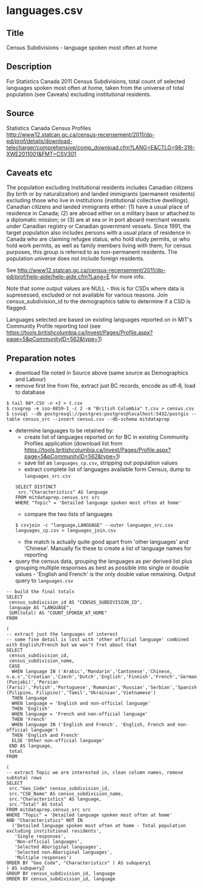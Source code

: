 # languages.csv

## Title
Census Subdivisions - language spoken most often at home

## Description
For Statistics Canada 2011 Census Subdivisions, total count of selected languages spoken most often at home, taken from the universe of total population (see Caveats) excluding institutional residents. 

## Source
Statistics Canada Census Profiles  
http://www12.statcan.gc.ca/census-recensement/2011/dp-pd/prof/details/download-telecharger/comprehensive/comp_download.cfm?LANG=E&CTLG=98-316-XWE2011001&FMT=CSV301

## Caveats etc
The population excluding institutional residents includes Canadian citizens (by birth or by naturalization) and landed immigrants (permanent residents) excluding those who live in institutions (institutional collective dwellings). Canadian citizens and landed immigrants either: (1) have a usual place of residence in Canada; (2) are abroad either on a military base or attached to a diplomatic mission; or (3) are at sea or in port aboard merchant vessels under Canadian registry or Canadian government vessels. Since 1991, the target population also includes persons with a usual place of residence in Canada who are claiming refugee status, who hold study permits, or who hold work permits, as well as family members living with them; for census purposes, this group is referred to as non-permanent residents. The population universe does not include foreign residents.

See http://www12.statcan.gc.ca/census-recensement/2011/dp-pd/prof/help-aide/help-aide.cfm?Lang=E for more info.

Note that some output values are NULL - this is for CSDs where data is supresessed, excluded or not available for various reasons. Join census_subdivision_id to the demographics table to determine if a CSD is flagged.

Languages selected are based on existing languages reported on in MIT's Community Profile reporting tool (see https://tools.britishcolumbia.ca/Invest/Pages/Profile.aspx?page=5&pCommunityID=562&type=1)

## Preparation notes
- download file noted in Source above (same source as Demographics and Labour)
- remove first line from file, extract just BC records, encode as utf-8, load to database  
```
$ tail 98*.CSV -n +2 > t.csv  
$ csvgrep -e iso-8859-1 -c 2 -m "British Columbia" t.csv > census.csv
$ csvsql --db postgresql://postgres:postgres@localhost:5432/postgis --table census_src --insert census.csv --db-schema mitdataprep
```
- determine languages to be retained by: 
    - create list of languages reported on for BC in existing Community Profiles application (download list from https://tools.britishcolumbia.ca/Invest/Pages/Profile.aspx?page=5&pCommunityID=562&type=1)
    - save list as `languages_cp.csv`, stripping out population values
    - extract complete list of languages available form Census, dump to `languages_src.csv`
    ```
    SELECT DISTINCT
     src."Characteristics" AS language
    FROM mitdataprep.census_src src
    WHERE "Topic" = 'Detailed language spoken most often at home'
    ```
    - compare the two lists of languages
    ```
    $ csvjoin -c "language,LANGUAGE" --outer languages_src.csv languages_cp.csv > languages_join.csv
    ```
    - the match is actually quite good apart from 'other languages' and 'Chinese'. Manually fix these to create a list of language names for reporting
- query the census data, grouping the languages as per derived list plus grouping multiple responses as best as possible into single or double values - 'English and French' is the only double value remaining. Output query to `languages.csv`

```
-- build the final totals
SELECT
 census_subdivision_id AS "CENSUS_SUBDIVISION_ID", 
 language AS "LANGUAGE",
 SUM(total) AS "COUNT_SPOKEN_AT_HOME"
FROM 

( 
-- extract just the languages of interest
-- some fine detail is lost with 'other official language' combined with English/French but we won't fret about that
SELECT 
 census_subdivision_id, 
 census_subdivision_name,
 CASE 
  WHEN language IN ('Arabic','Mandarin','Cantonese','Chinese, n.o.s','Croatian','Czech','Dutch','English','Finnish','French','German','Greek','Hindi','Hungarian','Ilocano','Italian','Japanese','Korean','Malay','Panjabi (Punjabi)','Persian (Farsi)','Polish','Portuguese','Romanian','Russian','Serbian','Spanish','Tagalog (Pilipino, Filipino)','Tamil','Ukrainian','Vietnamese')
  THEN language
  WHEN language = 'English and non-official language' 
  THEN 'English'
  WHEN language = 'French and non-official language' 
  THEN 'French'
  WHEN language IN ('English and French', 'English, French and non-official language')
  THEN 'English and French'
  ELSE 'Other non-official language'
 END AS language,
 total
FROM 

(
-- extract Topic we are interested in, clean column names, remove subtotal rows
SELECT 
 src."Geo_Code" census_subdivision_id, 
 src."CSD_Name" AS census_subdivision_name,
 src."Characteristics" AS language,
 src."Total" AS total
FROM mitdataprep.census_src src
WHERE "Topic" = 'Detailed language spoken most often at home'
AND "Characteristics" NOT IN 
  ('Detailed language spoken most often at home - Total population excluding institutional residents', 
   'Single responses', 
   'Non-official languages', 
   'Selected Aboriginal languages', 
   'Selected non-Aboriginal languages',
   'Multiple responses')
ORDER BY "Geo_Code", "Characteristics" ) AS subquery1
) AS subquery2
GROUP BY census_subdivision_id, language
ORDER BY census_subdivision_id, language
```
